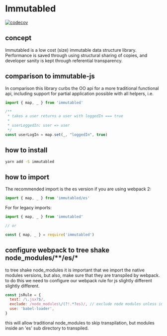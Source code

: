 # Immutabled

[![codecov](https://codecov.io/gh/leonp1991/immut/branch/master/graph/badge.svg)](https://codecov.io/gh/leonp1991/immut)


## concept
Immutabled is a low cost (size) immutable data structure library. Performance is saved through using structural sharing of copies, and developer sanity is kept through referential transparency.

## comparison to immutable-js
In comparison this library curbs the OO api for a more traditional functional api, including support for partial application possible
with all helpers, i.e.

```javascript
import { map, _ } from 'immutabled'

/**
 * takes a user returns a user with loggedIn === true
 *
 * userLoggedIn: user => user
 */
const userLogIn = map.set(_, "loggedIn", true)
```

## how to install
```sh
yarn add -S immutabled
```

## how to import
The recommended import is the es version if you are using webpack 2:

```javascript
import { map, _ } from 'immutabled/es'
```

For for legacy imports:
```javascript
import { map, _ } from 'immutabled'

// or

const { map, _ } = require('immutabled')
```

## configure webpack to tree shake node_modules/**/es/*

to tree shake node_modules it is important that we import the native modules versions, but
also, make sure that they are transpiled by webpack. to do this we need to configure our webpack
rule for js slightly different slightly different.

```javascript
const jsRule = {
  test: /\.jsx?$/,
  exclude: /node_modules\/(?!.*?es)/, // exclude node modules unless inside a 'es' sub directory
  use: 'babel-loader',
}
```

this will allow traditional node_modules to skip transpilation, but modules inside an 'es'
sub directory to transpiled.





